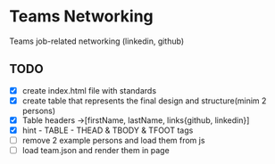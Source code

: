 # Teams Networking

Teams job-related networking (linkedin, github)

## TODO 

- [x] create index.html file with standards
- [x] create table that represents the final design and structure(minim 2 persons)
- [x] Table headers ->[firstName, lastName, links{github, linkedin}]
- [x] hint - TABLE - THEAD & TBODY & TFOOT tags
- [ ] remove 2 example persons and load them from js
- [ ] load team.json and render them in page